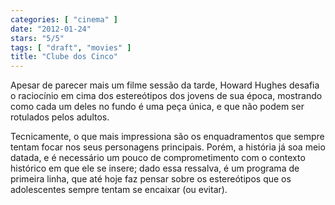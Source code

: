 ```yaml
---
categories: [ "cinema" ]
date: "2012-01-24"
stars: "5/5"
tags: [ "draft", "movies" ]
title: "Clube dos Cinco"
---
```

Apesar de parecer mais um filme sessão da tarde, Howard Hughes desafia o
raciocínio em cima dos estereótipos dos jovens de sua época, mostrando
como cada um deles no fundo é uma peça única, e que não podem ser
rotulados pelos adultos.

Tecnicamente, o que mais impressiona são os enquadramentos que sempre
tentam focar nos seus personagens principais. Porém, a história já soa
meio datada, e é necessário um pouco de comprometimento com o contexto
histórico em que ele se insere; dado essa ressalva, é um programa de
primeira linha, que até hoje faz pensar sobre os estereótipos que os
adolescentes sempre tentam se encaixar (ou evitar).

